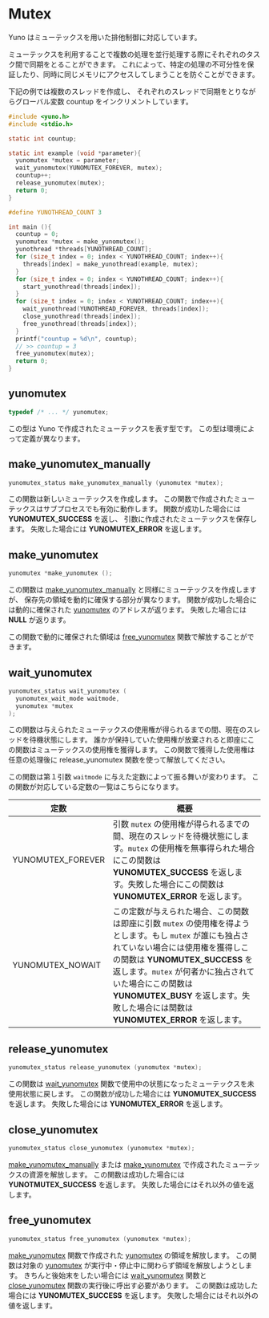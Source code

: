 
# Mutex

Yuno はミューテックスを用いた排他制御に対応しています。

ミューテックスを利用することで複数の処理を並行処理する際にそれぞれのタスク間で同期をとることができます。
これによって、特定の処理の不可分性を保証したり、同時に同じメモリにアクセスしてしまうことを防ぐことができます。

下記の例では複数のスレッドを作成し、
それぞれのスレッドで同期をとりながらグローバル変数 countup をインクリメントしています。

```c
#include <yuno.h>
#include <stdio.h>

static int countup;

static int example (void *parameter){
  yunomutex *mutex = parameter;
  wait_yunomutex(YUNOMUTEX_FOREVER, mutex);
  countup++;
  release_yunomutex(mutex);
  return 0;
}

#define YUNOTHREAD_COUNT 3

int main (){
  countup = 0;
  yunomutex *mutex = make_yunomutex();
  yunothread *threads[YUNOTHREAD_COUNT];
  for (size_t index = 0; index < YUNOTHREAD_COUNT; index++){
    threads[index] = make_yunothread(example, mutex);
  }
  for (size_t index = 0; index < YUNOTHREAD_COUNT; index++){
    start_yunothread(threads[index]);
  }
  for (size_t index = 0; index < YUNOTHREAD_COUNT; index++){
    wait_yunothread(YUNOTHREAD_FOREVER, threads[index]);
    close_yunothread(threads[index]);
    free_yunothread(threads[index]);
  }
  printf("countup = %d\n", countup);
  // >> countup = 3
  free_yunomutex(mutex);
  return 0;
}
```

## yunomutex

```c
typedef /* ... */ yunomutex;
```

この型は Yuno で作成されたミューテックスを表す型です。
この型は環境によって定義が異なります。

## make_yunomutex_manually

```c
yunomutex_status make_yunomutex_manually (yunomutex *mutex);
```

この関数は新しいミューテックスを作成します。
この関数で作成されたミューテックスはサブプロセスでも有効に動作します。
関数が成功した場合には **YUNOMUTEX_SUCCESS** を返し、
引数に作成されたミューテックスを保存します。
失敗した場合には **YUNOMUTEX_ERROR** を返します。

## make_yunomutex

```c
yunomutex *make_yunomutex ();
```

この関数は [make_yunomutex_manually](#make_yunomutex_manually) と同様にミューテックスを作成しますが、
保存先の領域を動的に確保する部分が異なります。
関数が成功した場合には動的に確保された [yunomutex](#yunomutex) のアドレスが返ります。
失敗した場合には **NULL** が返ります。

この関数で動的に確保された領域は [free_yunomutex](#free_yunomutex) 関数で解放することができます。

## wait_yunomutex

```c
yunomutex_status wait_yunomutex (
  yunomutex_wait_mode waitmode,
  yunomutex *mutex
);
```

この関数は与えられたミューテックスの使用権が得られるまでの間、現在のスレッドを待機状態にします。
誰かが保持していた使用権が放棄されると即座にこの関数はミューテックスの使用権を獲得します。
この関数で獲得した使用権は任意の処理後に release_yunomutex 関数を使って解放してください。

この関数は第１引数 `waitmode` に与えた定数によって振る舞いが変わります。
この関数が対応している定数の一覧はこちらになります。

| 定数 | 概要 | 
| ---- | ---- | 
| YUNOMUTEX_FOREVER | 引数 `mutex` の使用権が得られるまでの間、現在のスレッドを待機状態にします。`mutex` の使用権を無事得られた場合にこの関数は **YUNOMUTEX_SUCCESS** を返します。失敗した場合にこの関数は **YUNOMUTEX_ERROR** を返します。 | 
| YUNOMUTEX_NOWAIT  | この定数が与えられた場合、この関数は即座に引数 `mutex` の使用権を得ようとします。もし `mutex` が誰にも独占されていない場合には使用権を獲得しこの関数は **YUNOMUTEX_SUCCESS** を返します。`mutex` が何者かに独占されていた場合にこの関数は **YUNOMUTEX_BUSY** を返します。失敗した場合には関数は **YUNOMUTEX_ERROR** を返します。

<!--
| YUNOMUTEX_FOREVER | 引数 `mutex` が未使用状態になるまで現在のスレッドを待機状態にします。引数 `mutex` が無事に未使用状態になった場合にこの関数は **YUNOMUTEX_SUCCESS** を返します。失敗した場合にこの関数は **YUNOMUTEX_ERROR** を返します。 | 
| YUNOMUTEX_NOWAIT  | 引数 `mutex` が未使用状態であるかどうかを確認し、即座に状態に応じた値を返します。スレッドの待機は行いません。引数 `mutex` が未使用状態の場合にこの関数は **YUNOMUTEX_SUCCESS** を返します。引数 `mutex` が使用状態の場合には **YUNOMUTEX_BUSY** を返します。失敗した場合にこの関数は **YUNOMUTEX_ERROR** を返します。 | 
-->

## release_yunomutex

```c
yunomutex_status release_yunomutex (yunomutex *mutex);
```

この関数は [wait_yunomutex](#wait_yunomutex) 関数で使用中の状態になったミューテックスを未使用状態に戻します。
この関数が成功した場合には **YUNOMUTEX_SUCCESS** を返します。
失敗した場合には **YUNOMUTEX_ERROR** を返します。

## close_yunomutex

```c
yunomutex_status close_yunomutex (yunomutex *mutex);
```

[make_yunomutex_manually](#make_yunomutex_manually) または [make_yunomutex](#make_yunomutex) で作成されたミューテックスの資源を解放します。
この関数は成功した場合には **YUNOTMUTEX_SUCCESS** を返します。
失敗した場合にはそれ以外の値を返します。

## free_yunomutex

```c
yunomutex_status free_yunomutex (yunomutex *mutex);
```

[make_yunomutex](#make_yunomutex) 関数で作成された [yunomutex](#yunomutex) の領域を解放します。
この関数は対象の [yunomutex](#yunomutex) が実行中・停止中に関わらず領域を解放しようとします。
きちんと後始末をしたい場合には [wait_yunomutex](#wait_yunomutex) 関数と [close_yunomutex](#close_yunomutex) 関数の実行後に呼出す必要があります。
この関数は成功した場合には **YUNOMUTEX_SUCCESS** を返します。
失敗した場合にはそれ以外の値を返します。
